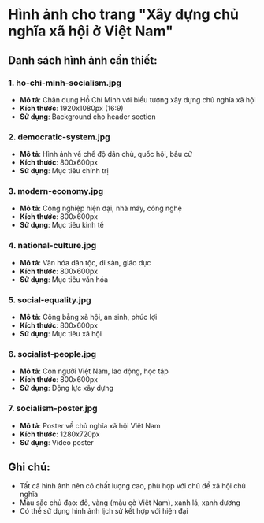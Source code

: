 # Hình ảnh cho trang "Xây dựng chủ nghĩa xã hội ở Việt Nam"

## Danh sách hình ảnh cần thiết:

### 1. ho-chi-minh-socialism.jpg
- **Mô tả**: Chân dung Hồ Chí Minh với biểu tượng xây dựng chủ nghĩa xã hội
- **Kích thước**: 1920x1080px (16:9)
- **Sử dụng**: Background cho header section

### 2. democratic-system.jpg
- **Mô tả**: Hình ảnh về chế độ dân chủ, quốc hội, bầu cử
- **Kích thước**: 800x600px
- **Sử dụng**: Mục tiêu chính trị

### 3. modern-economy.jpg
- **Mô tả**: Công nghiệp hiện đại, nhà máy, công nghệ
- **Kích thước**: 800x600px
- **Sử dụng**: Mục tiêu kinh tế

### 4. national-culture.jpg
- **Mô tả**: Văn hóa dân tộc, di sản, giáo dục
- **Kích thước**: 800x600px
- **Sử dụng**: Mục tiêu văn hóa

### 5. social-equality.jpg
- **Mô tả**: Công bằng xã hội, an sinh, phúc lợi
- **Kích thước**: 800x600px
- **Sử dụng**: Mục tiêu xã hội

### 6. socialist-people.jpg
- **Mô tả**: Con người Việt Nam, lao động, học tập
- **Kích thước**: 800x600px
- **Sử dụng**: Động lực xây dựng

### 7. socialism-poster.jpg
- **Mô tả**: Poster về chủ nghĩa xã hội Việt Nam
- **Kích thước**: 1280x720px
- **Sử dụng**: Video poster

## Ghi chú:
- Tất cả hình ảnh nên có chất lượng cao, phù hợp với chủ đề xã hội chủ nghĩa
- Màu sắc chủ đạo: đỏ, vàng (màu cờ Việt Nam), xanh lá, xanh dương
- Có thể sử dụng hình ảnh lịch sử kết hợp với hiện đại
